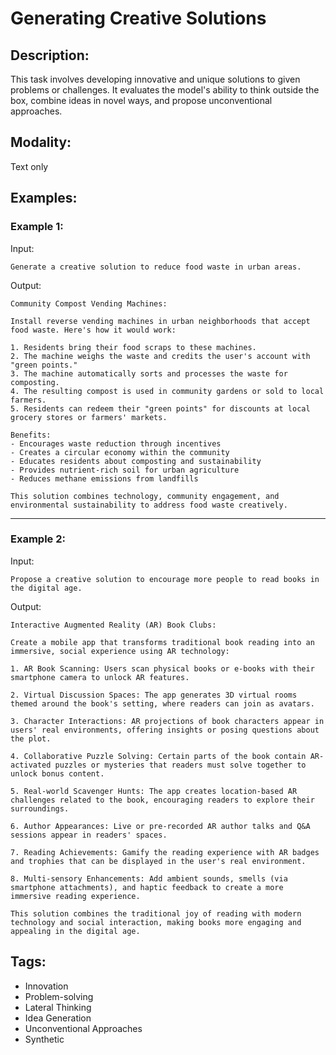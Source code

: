 # Generating Creative Solutions

## Description:
This task involves developing innovative and unique solutions to given problems or challenges. It evaluates the model's ability to think outside the box, combine ideas in novel ways, and propose unconventional approaches.

## Modality:
Text only

## Examples:

### Example 1:

Input:

```
Generate a creative solution to reduce food waste in urban areas.
```

Output:

```
Community Compost Vending Machines:

Install reverse vending machines in urban neighborhoods that accept food waste. Here's how it would work:

1. Residents bring their food scraps to these machines.
2. The machine weighs the waste and credits the user's account with "green points."
3. The machine automatically sorts and processes the waste for composting.
4. The resulting compost is used in community gardens or sold to local farmers.
5. Residents can redeem their "green points" for discounts at local grocery stores or farmers' markets.

Benefits:
- Encourages waste reduction through incentives
- Creates a circular economy within the community
- Educates residents about composting and sustainability
- Provides nutrient-rich soil for urban agriculture
- Reduces methane emissions from landfills

This solution combines technology, community engagement, and environmental sustainability to address food waste creatively.
```

---

### Example 2:

Input:

```
Propose a creative solution to encourage more people to read books in the digital age.
```

Output:

```
Interactive Augmented Reality (AR) Book Clubs:

Create a mobile app that transforms traditional book reading into an immersive, social experience using AR technology:

1. AR Book Scanning: Users scan physical books or e-books with their smartphone camera to unlock AR features.

2. Virtual Discussion Spaces: The app generates 3D virtual rooms themed around the book's setting, where readers can join as avatars.

3. Character Interactions: AR projections of book characters appear in users' real environments, offering insights or posing questions about the plot.

4. Collaborative Puzzle Solving: Certain parts of the book contain AR-activated puzzles or mysteries that readers must solve together to unlock bonus content.

5. Real-world Scavenger Hunts: The app creates location-based AR challenges related to the book, encouraging readers to explore their surroundings.

6. Author Appearances: Live or pre-recorded AR author talks and Q&A sessions appear in readers' spaces.

7. Reading Achievements: Gamify the reading experience with AR badges and trophies that can be displayed in the user's real environment.

8. Multi-sensory Enhancements: Add ambient sounds, smells (via smartphone attachments), and haptic feedback to create a more immersive reading experience.

This solution combines the traditional joy of reading with modern technology and social interaction, making books more engaging and appealing in the digital age.
```

## Tags:
- Innovation
- Problem-solving
- Lateral Thinking
- Idea Generation
- Unconventional Approaches
- Synthetic